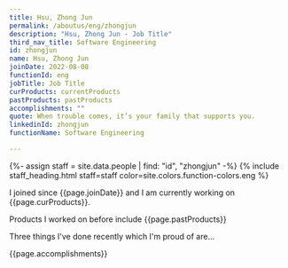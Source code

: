 ```yaml
---
title: Hsu, Zhong Jun
permalink: /aboutus/eng/zhongjun
description: "Hsu, Zhong Jun - Job Title"
third_nav_title: Software Engineering
id: zhongjun
name: Hsu, Zhong Jun
joinDate: 2022-08-08
functionId: eng
jobTitle: Job Title
curProducts: currentProducts
pastProducts: pastProducts
accomplishments: ""
quote: When trouble comes, it’s your family that supports you.
linkedinId: zhongjun
functionName: Software Engineering

---
```


{%- assign staff = site.data.people | find: "id", "zhongjun" -%}
{% include staff_heading.html staff=staff color=site.colors.function-colors.eng %}

<p>I joined since {{page.joinDate}} and I am currently working on {{page.curProducts}}.</p>

<p>Products I worked on before include {{page.pastProducts}}</p>

<p>Three things I've done recently which I'm proud of are...</p>
{{page.accomplishments}}
